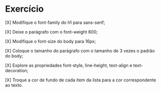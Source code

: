 # Exercício

[X] Modifique o font-family do h1 para sans-serif;

[X] Deixe o parágrafo com o font-weight 600;

[X] Modifique o font-size do body para 16px;

[X] Coloque o tamanho do parágrafo com o tamanho de 3 vezes o padrão do body;

[X] Explore as propriedades font-style, line-height, text-align e text-decoration;

[X] Troque a cor de fundo de cada item da lista para a cor correspondente ao texto.
